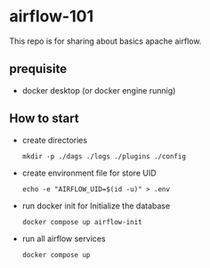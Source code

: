 # airflow-101
This repo is for sharing about basics apache airflow.

## prequisite
- docker desktop (or docker engine runnig)

## How to start
- create directories
  ```
  mkdir -p ./dags ./logs ./plugins ./config
  ```
- create environment file for store UID
  ```
  echo -e "AIRFLOW_UID=$(id -u)" > .env
  ```
- run docker init for Initialize the database
  ```
  docker compose up airflow-init
  ```
- run all airflow services
  ```
  docker compose up
  ``` 